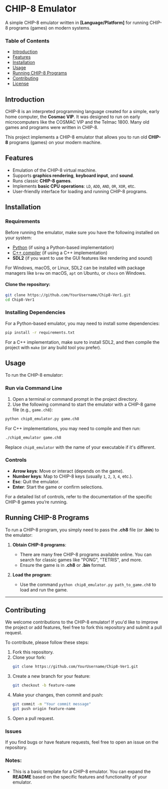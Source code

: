 # CHIP-8 Emulator

A simple CHIP-8 emulator written in **[Language/Platform]** for running CHIP-8 programs (games) on modern systems.

### Table of Contents
- [Introduction](#introduction)
- [Features](#features)
- [Installation](#installation)
- [Usage](#usage)
- [Running CHIP-8 Programs](#running-chip-8-programs)
- [Contributing](#contributing)
- [License](#license)

## Introduction

CHIP-8 is an interpreted programming language created for a simple, early home computer, the **Cosmac VIP**. It was designed to run on early microcomputers like the COSMAC VIP and the Telmac 1800. Many old games and programs were written in CHIP-8.

This project implements a CHIP-8 emulator that allows you to run old **CHIP-8** programs (games) on your modern machine.

## Features

- Emulation of the CHIP-8 virtual machine.
- Supports **graphics rendering**, **keyboard input**, and **sound**.
- Runs classic **CHIP-8 games**.
- Implements **basic CPU operations**: `LD`, `ADD`, `AND`, `OR`, `XOR`, etc.
- User-friendly interface for loading and running CHIP-8 programs.

## Installation

### Requirements

Before running the emulator, make sure you have the following installed on your system:

- [Python](https://www.python.org/downloads/) (if using a Python-based implementation)
- [C++ compiler](https://www.gnu.org/software/gcc/) (if using a C++ implementation)
- **SDL2** (if you want to use the GUI features like rendering and sound)
  
For Windows, macOS, or Linux, SDL2 can be installed with package managers like `brew` on macOS, `apt` on Ubuntu, or `choco` on Windows.

#### Clone the repository:

```bash
git clone https://github.com/YourUsername/Chip8-Ver1.git
cd Chip8-Ver1
```

### Installing Dependencies

For a Python-based emulator, you may need to install some dependencies:

```bash
pip install -r requirements.txt
```

For a C++ implementation, make sure to install SDL2, and then compile the project with `make` (or any build tool you prefer).

## Usage

To run the CHIP-8 emulator:

### Run via Command Line

1. Open a terminal or command prompt in the project directory.
2. Use the following command to start the emulator with a CHIP-8 game file (e.g., `game.ch8`):

```bash
python chip8_emulator.py game.ch8
```

For C++ implementations, you may need to compile and then run:

```bash
./chip8_emulator game.ch8
```

Replace `chip8_emulator` with the name of your executable if it's different.

### Controls

- **Arrow keys**: Move or interact (depends on the game).
- **Number keys**: Map to CHIP-8 keys (usually `1`, `2`, `3`, `4`, etc.).
- **Esc**: Quit the emulator.
- **Enter**: Start the game or confirm selections.

For a detailed list of controls, refer to the documentation of the specific CHIP-8 games you’re running.

## Running CHIP-8 Programs

To run a CHIP-8 program, you simply need to pass the **.ch8** file (or **.bin**) to the emulator:

1. **Obtain CHIP-8 programs**:
    - There are many free CHIP-8 programs available online. You can search for classic games like "PONG", "TETRIS", and more.
    - Ensure the game is in **.ch8** or **.bin** format.
    
2. **Load the program**:
    - Use the command `python chip8_emulator.py path_to_game.ch8` to load and run the game.

---

## Contributing

We welcome contributions to the CHIP-8 emulator! If you'd like to improve the project or add features, feel free to fork this repository and submit a pull request.

To contribute, please follow these steps:

1. Fork this repository.
2. Clone your fork:
    ```bash
    git clone https://github.com/YourUsername/Chip8-Ver1.git
    ```
3. Create a new branch for your feature:
    ```bash
    git checkout -b feature-name
    ```
4. Make your changes, then commit and push:
    ```bash
    git commit -m "Your commit message"
    git push origin feature-name
    ```
5. Open a pull request.

### Issues
If you find bugs or have feature requests, feel free to open an issue on the repository.



### Notes:
- This is a basic template for a CHIP-8 emulator. You can expand the **README** based on the specific features and functionality of your emulator.
